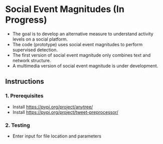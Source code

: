 # Social Event Magnitudes (In Progress)
  + The goal is to develop an alternative measure to understand activity levels on a social platform.
  + The code (prototype) uses social event magnitudes to perform supervised detection.
  + The first version of social event magnitude only combines text and network structure.  
  + A multimedia version of social event magnitude is under development.

## Instructions

### 1. Prerequisites
+ Install https://pypi.org/project/anytree/
+ Install https://pypi.org/project/tweet-preprocessor/

### 2. Testing
+ Enter input for file location and parameters


